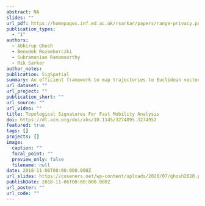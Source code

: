 ```yaml
---
abstract: NA
slides: ""
url_pdf: https://homepages.inf.ed.ac.uk/rsarkar/papers/range-privacy.pdf
publication_types:
  - "1"
authors:
  - Abhirup Ghosh
  - Benedek Rozemberczki
  - Subramanian Ramamoorthy
  - Rik Sarkar
author_notes:
publication: SigSpatial
summary: An efficient framework to map trajectories to Euclidean vectors called signatures using differential topology. This enables Euclidean machine learning tools for the trajectories.
url_dataset: ""
url_project: ""
publication_short: ""
url_source: ""
url_video: ""
title: Topological Signatures For Fast Mobility Analysis
doi: https://dl.acm.org/doi/abs/10.1145/3274895.3274952
featured: true
tags: []
projects: []
image:
  caption: ""
  focal_point: ""
  preview_only: false
  filename: null
date: 2018-11-06T00:00:000.000Z
url_slides: https://coseners.net/wp-content/uploads/2020/07/ghosh2020.pdf
publishDate: 2018-11-06T00:00:000.000Z
url_poster: ""
url_code: ""
---
```

